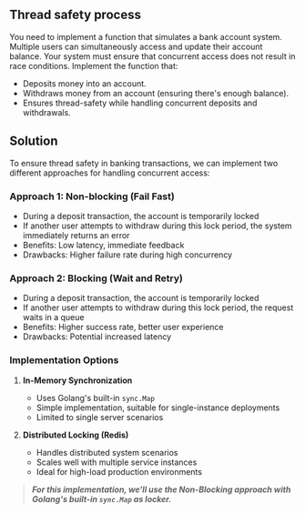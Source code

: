 ## Thread safety process
You need to implement a function that simulates a bank account system. Multiple users can simultaneously access and update their account balance. Your system must ensure that concurrent access does not result in race conditions.
Implement the function that:
- Deposits money into an account.
- Withdraws money from an account (ensuring there's enough balance).
- Ensures thread-safety while handling concurrent deposits and withdrawals.

## Solution
To ensure thread safety in banking transactions, we can implement two different approaches for handling concurrent access:

### Approach 1: Non-blocking (Fail Fast)
- During a deposit transaction, the account is temporarily locked
- If another user attempts to withdraw during this lock period, the system immediately returns an error
- Benefits: Low latency, immediate feedback
- Drawbacks: Higher failure rate during high concurrency

### Approach 2: Blocking (Wait and Retry)
- During a deposit transaction, the account is temporarily locked
- If another user attempts to withdraw during this lock period, the request waits in a queue
- Benefits: Higher success rate, better user experience
- Drawbacks: Potential increased latency

### Implementation Options

1. **In-Memory Synchronization**
   - Uses Golang's built-in `sync.Map` 
   - Simple implementation, suitable for single-instance deployments
   - Limited to single server scenarios

2. **Distributed Locking (Redis)**
   - Handles distributed system scenarios
   - Scales well with multiple service instances
   - Ideal for high-load production environments

> ***For this implementation, we'll use the Non-Blocking approach with  Golang's built-in `sync.Map` as locker.*** 